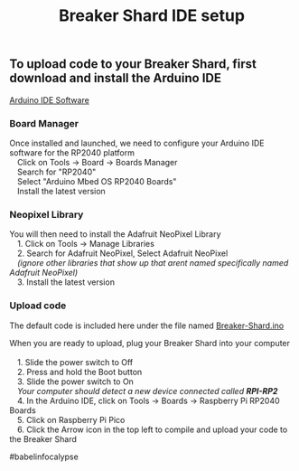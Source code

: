 <body>
	<div class="container">
	<header>
		<div class="header">
			<h1>Breaker Shard IDE setup</h1>
		</div>
	</header>
		<div class="main">
			<h2>To upload code to your Breaker Shard, first download and install the Arduino IDE
      </h2>
      <a href="https://www.arduino.cc/en/software">Arduino IDE Software</a>
		</div>
		<div class="feature">
			<h3>Board Manager</h3>
			<p>Once installed and launched, we need to configure your Arduino IDE software for the RP2040 platform<br>
        &emsp;Click on Tools -> Board -> Boards Manager<br>
        &emsp;Search for "RP2040"<br>
        &emsp;Select "Arduino Mbed OS RP2040 Boards"<br>
        &emsp;Install the latest version<br></p>
		</div>
		<div class="feature">
			<h3>Neopixel Library</h3>
			<p>You will then need to install the Adafruit NeoPixel Library<br>
        &emsp;1. Click on Tools -> Manage Libraries<br>
        &emsp;2. Search for Adafruit NeoPixel, Select Adafruit NeoPixel<br>
        &emsp;<i>(ignore other libraries that show up that arent named specifically named Adafruit NeoPixel)</i><br>
        &emsp;3. Install the latest version<br></p>
		</div>
    <div class="feature">
			<h3>Upload code</h3>
			The default code is included here under the file named <a href="https://github.com/Babel-Infoc/Breaker-Shard/blob/main/Breaker-Shard.ino">Breaker-Shard.ino</a>
			<p>When you are ready to upload, plug your Breaker Shard into your computer<br><br>
        &emsp;1. Slide the power switch to Off<br>
        &emsp;2. Press and hold the Boot button<br>
        &emsp;3. Slide the power switch to On<br>
        &emsp;<i>Your computer should detect a new device connected called <b>RPI-RP2</b></i><br>
        &emsp;4. In the Arduino IDE, click on Tools -> Boards -> Raspberry Pi RP2040 Boards<br>
        &emsp;5. Click on Raspberry Pi Pico<br>
        &emsp;6. Click the Arrow icon in the top left to compile and upload your code to the Breaker Shard<br></p>
		</div>
	<footer>
		#babelinfocalypse
	</footer>
	</div>
</body>